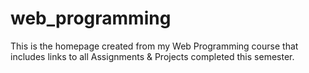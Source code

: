 # web_programming
This is the homepage created from my Web Programming course that includes links to all Assignments & Projects completed this semester. 
